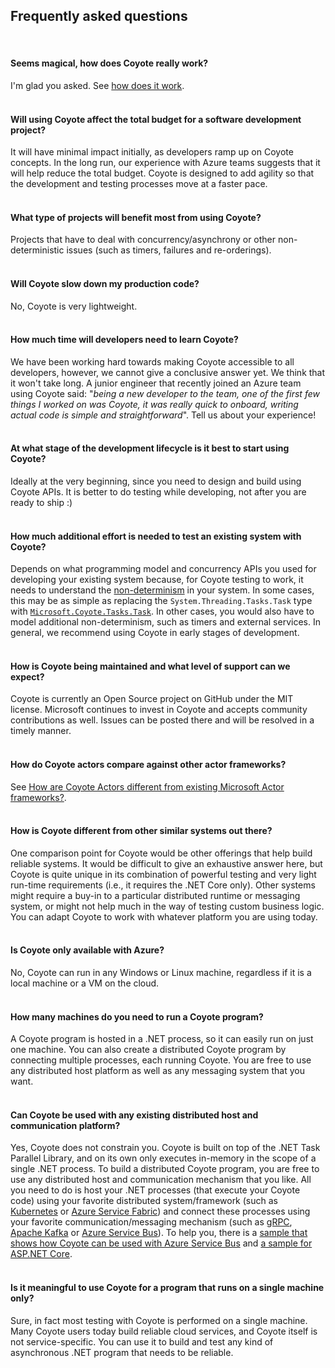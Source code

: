 
## Frequently asked questions

<br/>


#### Seems magical, how does Coyote really work?

I'm glad you asked. See [how does it work](how.md).
<br/><br/>

#### Will using Coyote affect the total budget for a software development project?

It will have minimal impact initially, as developers ramp up on Coyote concepts. In the long run,
our experience with Azure teams suggests that it will help reduce the total budget. Coyote is
designed to add agility so that the development and testing processes move at a faster pace.
<br/><br/>

#### What type of projects will benefit most from using Coyote?

Projects that have to deal with concurrency/asynchrony or other non-deterministic issues (such as
timers, failures and re-orderings).
<br/><br/>

#### Will Coyote slow down my production code?

No, Coyote is very lightweight.
<br/><br/>

#### How much time will developers need to learn Coyote?

We have been working hard towards making Coyote accessible to all developers, however, we cannot
give a conclusive answer yet. We think that it won't take long. A junior engineer that recently
joined an Azure team using Coyote said: "_being a new developer to the team, one of the first few
things I worked on was Coyote, it was really quick to onboard, writing actual code is simple and
straightforward_". Tell us about your experience!
<br/><br/>

#### At what stage of the development lifecycle is it best to start using Coyote?

Ideally at the very beginning, since you need to design and build using Coyote APIs. It is better to
do testing while developing, not after you are ready to ship :)
<br/><br/>

#### How much additional effort is needed to test an existing system with Coyote?

Depends on what programming model and concurrency APIs you used for developing your existing system
because, for Coyote testing to work, it needs to understand the
[non-determinism](../core/non-determinism.md) in your system. In some cases, this may be as simple as
replacing the `System.Threading.Tasks.Task` type with
[`Microsoft.Coyote.Tasks.Task`](../programming-models/tasks/overview.md). In other cases, you would
also have to model additional non-determinism, such as timers and external services. In general, we
recommend using Coyote in early stages of development.
<br/><br/>

#### How is Coyote being maintained and what level of support can we expect?

Coyote is currently an Open Source project on GitHub under the MIT license. Microsoft continues to
invest in Coyote and accepts community contributions as well. Issues can be posted there and will be
resolved in a timely manner.
<br/><br/>

#### How do Coyote actors compare against other actor frameworks?

See [How are Coyote Actors different from existing Microsoft Actor frameworks?](../programming-models/actors/why-actors.md).
<br/><br/>

#### How is Coyote different from other similar systems out there?

One comparison point for Coyote would be other offerings that help build reliable systems. It would
be difficult to give an exhaustive answer here, but Coyote is quite unique in its combination of
powerful testing and very light run-time requirements (i.e., it requires the .NET Core only).
Other systems might require a buy-in to a particular distributed runtime or messaging system, or
might not help much in the way of testing custom business logic. You can adapt Coyote to work with
whatever platform you are using today.
<br/><br/>

#### Is Coyote only available with Azure?

No, Coyote can run in any Windows or Linux machine, regardless if it is a local machine or a VM on
the cloud.
<br/><br/>

#### How many machines do you need to run a Coyote program?

A Coyote program is hosted in a .NET process, so it can easily run on just one machine. You can also
create a distributed Coyote program by connecting multiple processes, each running Coyote. You are
free to use any distributed host platform as well as any messaging system that you want.
<br/><br/>

#### Can Coyote be used with any existing distributed host and communication platform?
Yes, Coyote does not constrain you. Coyote is built on top of the .NET Task Parallel Library, and on
its own only executes in-memory in the scope of a single .NET process. To build a distributed Coyote
program, you are free to use any distributed host and communication mechanism that you like. All you
need to do is host your .NET processes (that execute your Coyote code) using your favorite
distributed system/framework (such as [Kubernetes](https://kubernetes.io/) or [Azure Service
Fabric](https://azure.microsoft.com/en-us/services/service-fabric/)) and connect these processes
using your favorite communication/messaging mechanism (such as [gRPC](https://grpc.io/), [Apache
Kafka](https://kafka.apache.org/) or [Azure Service
Bus](https://azure.microsoft.com/en-us/services/service-bus/)). To help you, there is a [sample that
shows how Coyote can be used with Azure Service Bus](../tutorials/actors/raft-azure.md) and
[a sample for ASP.NET Core](../tutorials/tasks/image-gallery-aspnet.md).
<br/><br/>

#### Is it meaningful to use Coyote for a program that runs on a single machine only?

Sure, in fact most testing with Coyote is performed on a single machine. Many Coyote users today
build reliable cloud services, and Coyote itself is not service-specific. You can use it to build
and test any kind of asynchronous .NET program that needs to be reliable.
<br/><br/>
